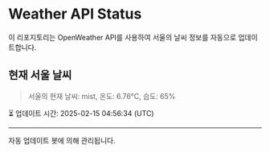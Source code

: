 
# Weather API Status

이 리포지토리는 OpenWeather API를 사용하여 서울의 날씨 정보를 자동으로 업데이트합니다.

## 현재 서울 날씨
> 서울의 현재 날씨: mist, 온도: 6.76°C, 습도: 65%

⏳ 업데이트 시간: 2025-02-15 04:56:34 (UTC)

---
자동 업데이트 봇에 의해 관리됩니다.
